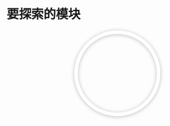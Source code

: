 # 要探索的模块

<div class="earth">
  <div class="map"></div>
</div>
<!-- <script type="text/javascript"></script>   -->

<style>
  .earth {
    width: 180px;
    height: 180px;
    margin: 0 auto;
    position: relative;
    border: 8px solid #fff;
    border-radius: 50%;
    box-shadow: 0 1px 8px rgba(34,34,34,0.3), inset 0 1px 8px rgba(34,34,34,0.3);
    /* background: url(../img/bg.png) 0 50%; */
  }
  
  .map {
    position: absolute;
    top: 4px;
    left: 4px;
    right: 4px;
    bottom: 4px;
    border-radius: 50%;
    background: url("../../src/img/world.png");
    background-size: cover;
    background-position: 25% 0;
    animation-iteration-count: 1;
    animation-duration: 3s;
    animation-delay: 1s;
    animation-name: map;
  }
</style>

<!-- ## css

  SpinKit
  postcss
  css-doodle

## JavaScript

  Moment.js
  [Three.js](http://www.webgl3d.cn)
  D3.js
  mock.js
  ESLint
  Lodash

## 通信相关

  
  Axios：Axios是一个基于Promise的HTTP客户端，广泛用于发送HTTP请求。它支持浏览器和Node.js环境，提供了简洁且强大的API，能够处理请求和响应拦截、并发请求、请求取消等功能。

  Fetch API：Fetch API是现代浏览器原生提供的HTTP请求API，提供了一种更简洁和灵活的方式来发送网络请求。它使用Promise对象处理请求和响应，并支持请求拦截、响应拦截等功能。 -->
